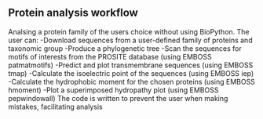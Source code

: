 ## Protein analysis workflow

Analsing a protein family of the users choice without using BioPython.
The user can:
	-Download sequences from a user-defined family of proteins and taxonomic group
	-Produce a phylogenetic tree
	-Scan the sequences for motifs of interests from the PROSITE database (using EMBOSS patmatmotifs)
	-Predict and plot transmembrane sequences (using EMBOSS tmap)
	-Calculate the isoelectric point of the sequences (using EMBOSS iep)
	-Calculate the hydrophobic moment for the chosen proteins (using EMBOSS hmoment)
	-Plot a superimposed hydropathy plot (using EMBOSS pepwindowall)
The code is written to prevent the user when making mistakes, facilitating analysis 
